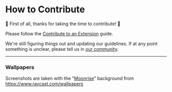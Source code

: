 # How to Contribute

🎉 First of all, thanks for taking the time to contribute! 🎉

Please follow the [Contribute to an Extension](https://developers.raycast.com/basics/contribute-to-an-extension) guide.

We're still figuring things out and updating our guidelines. If at any point something is unclear, please tell us in [our community](https://raycast.com/community).

---

### Wallpapers

Screenshots are taken with the "[Moonrise](https://www.raycast.com/uploads/wallpapers/moonrise.png)" background from https://www.raycast.com/wallpapers
